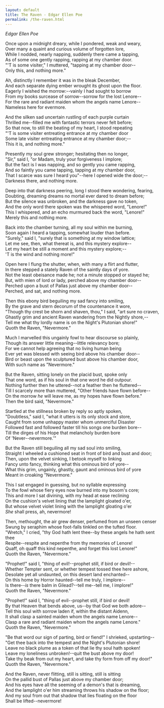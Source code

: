```yaml
---
layout: default
title: The Raven - Edgar Ellen Poe
permalink: /the-raven.html
---
```

*Edgar Ellen Poe*

Once upon a midnight dreary, while I pondered, weak and weary,  
Over many a quaint and curious volume of forgotten lore,    
While I nodded, nearly napping, suddenly there came a tapping,    
As of some one gently rapping, rapping at my chamber door.  
"'T is some visiter," I muttered, "tapping at my chamber door--  
                      Only this, and nothing more."  
  
Ah, distinctly I remember it was in the bleak December,  
And each separate dying ember wrought its ghost upon the floor.  
Eagerly I wished the morrow:--vainly I had sought to borrow  
From my books surcease of sorrow--sorrow for the lost Lenore--  
For the rare and radiant maiden whom the angels name Lenore--  
                      Nameless here for evermore.  
  
And the silken sad uncertain rustling of each purple curtain  
Thrilled me--filled me with fantastic terrors never felt before;  
So that now, to still the beating of my heart, I stood repeating  
"'T is some visiter entreating entrance at my chamber door  
Some late visiter entreating entrance at my chamber door;--  
                      This it is, and nothing more."  
  
Presently my soul grew stronger; hesitating then no longer,  
"Sir," said I, "or Madam, truly your forgiveness I implore;  
But the fact is I was napping, and so gently you came rapping,  
And so faintly you came tapping, tapping at my chamber door,  
That I scarce was sure I heard you"--here I opened wide the door;--  
                      Darkness there, and nothing more.  
  
Deep into that darkness peering, long I stood there wondering, fearing,  
Doubting, dreaming dreams no mortal ever dared to dream before;  
But the silence was unbroken, and the darkness gave no token,  
And the only word there spoken was the whispered word, "Lenore!"  
This I whispered, and an echo murmured back the word, "Lenore!"  
                      Merely this and nothing more.  
  
Back into the chamber turning, all my soul within me burning,  
Soon again I heard a tapping, somewhat louder than before.  
"Surely," said I, "surely that is something at my window lattice;  
Let me see, then, what thereat is, and this mystery explore--  
Let my heart be still a moment and this mystery explore;--  
                      'T is the wind and nothing more!"  
  
Open here I flung the shutter, when, with many a flirt and flutter,  
In there stepped a stately Raven of the saintly days of yore.  
Not the least obeisance made he; not a minute stopped or stayed he;  
But, with mien of lord or lady, perched above my chamber door--  
Perched upon a bust of Pallas just above my chamber door--  
                      Perched, and sat, and nothing more.  
  
Then this ebony bird beguiling my sad fancy into smiling,  
By the grave and stern decorum of the countenance it wore,  
"Though thy crest be shorn and shaven, thou," I said, "art sure no craven,  
Ghastly grim and ancient Raven wandering from the Nightly shore,--  
Tell me what thy lordly name is on the Night's Plutonian shore!"  
                      Quoth the Raven, "Nevermore."  
  
Much I marvelled this ungainly fowl to hear discourse so plainly,  
Though its answer little meaning--little relevancy bore;  
For we cannot help agreeing that no living human being  
Ever yet was blessed with seeing bird above his chamber door--  
Bird or beast upon the sculptured bust above his chamber door,  
                      With such name as "Nevermore."  
  
But the Raven, sitting lonely on the placid bust, spoke only  
That one word, as if his soul in that one word he did outpour.  
Nothing further then he uttered--not a feather then he fluttered--  
Till I scarcely more than muttered, "Other friends have flown before--  
On the morrow _he_ will leave me, as my hopes have flown before."  
                      Then the bird said, "Nevermore."  
  
Startled at the stillness broken by reply so aptly spoken,  
"Doubtless," said I, "what it utters is its only stock and store,  
Caught from some unhappy master whom unmerciful Disaster  
Followed fast and followed faster till his songs one burden bore--  
Till the dirges of his Hope that melancholy burden bore  
                      Of 'Never--nevermore.'"  
  
But the Raven still beguiling all my sad soul into smiling,  
Straight I wheeled a cushioned seat in front of bird and bust and door;  
Then, upon the velvet sinking, I betook myself to linking  
Fancy unto fancy, thinking what this ominous bird of yore--  
What this grim, ungainly, ghastly, gaunt and ominous bird of yore  
                      Meant in croaking "Nevermore."  
  
This I sat engaged in guessing, but no syllable expressing  
To the fowl whose fiery eyes now burned into my bosom's core;  
This and more I sat divining, with my head at ease reclining  
On the cushion's velvet lining that the lamplight gloated o'er,  
But whose velvet violet lining with the lamplight gloating o'er  
                      _She_ shall press, ah, nevermore!  
  
Then, methought, the air grew denser, perfumed from an unseen censer  
Swung by seraphim whose foot-falls tinkled on the tufted floor.  
"Wretch," I cried, "thy God hath lent thee--by these angels he hath sent thee  
Respite--respite and nepenthe from thy memories of Lenore!  
Quaff, oh quaff this kind nepenthe, and forget this lost Lenore!"  
                      Quoth the Raven, "Nevermore."  
  
"Prophet!" said I, "thing of evil!--prophet still, if bird or devil!--  
Whether Tempter sent, or whether tempest tossed thee here ashore,  
Desolate yet all undaunted, on this desert land enchanted--  
On this home by Horror haunted--tell me truly, I implore--  
Is there--_is_ there balm in Gilead?--tell me--tell me, I implore!"  
                      Quoth the Raven, "Nevermore."  
  
"Prophet!" said I, "thing of evil--prophet still, if bird or devil!  
By that Heaven that bends above, us--by that God we both adore--  
Tell this soul with sorrow laden if, within the distant Aidenn,  
It shall clasp a sainted maiden whom the angels name Lenore--  
Clasp a rare and radiant maiden whom the angels name Lenore."  
                      Quoth the Raven, "Nevermore."  
  
"Be that word our sign of parting, bird or fiend!" I shrieked, upstarting--  
"Get thee back into the tempest and the Night's Plutonian shore!  
Leave no black plume as a token of that lie thy soul hath spoken!  
Leave my loneliness unbroken!--quit the bust above my door!  
Take thy beak from out my heart, and take thy form from off my door!"  
                      Quoth the Raven, "Nevermore."  
  
And the Raven, never flitting, still is sitting, still is sitting  
On the pallid bust of Pallas just above my chamber door;  
And his eyes have all the seeming of a demon's that is dreaming,  
And the lamplight o'er him streaming throws his shadow on the floor;  
And my soul from out that shadow that lies floating on the floor  
                      Shall be lifted--nevermore!  













